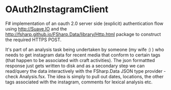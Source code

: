 # OAuth2InstagramClient
F# implementation of an oauth 2.0 server side (explicit) authentication flow using http://Suave.IO and 
the http://fsharp.github.io/FSharp.Data/library/Http.html package to construct the required HTTPS POST.

It's part of an analysis task being undertaken by someone (my wife :) ) who needs to get instagram data for recent media that conform to certain tags (that happen to be associated with craft activities). The json formattted response just gets written to disk and as a secondary step we can read/query the data interactively with the FSharp.Data JSON type provider - check Analysis.fsx. The idea is simply to pull out dates, locations, the other tags associated with the instagram, comments for lexical analysis etc.
